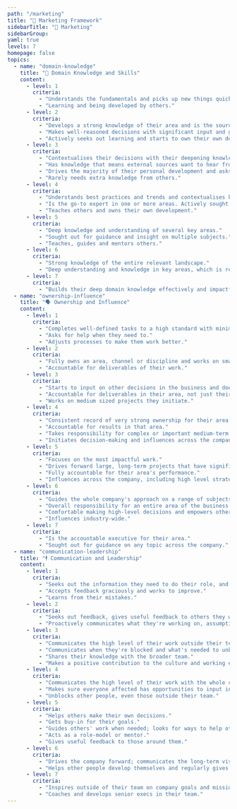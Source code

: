 ```yaml
---
path: "/marketing"
title: "🎉 Marketing Framework"
sidebarTitle: "🎉 Marketing"
sidebarGroup:
yaml: true
levels: 7
homepage: false
topics:
  - name: "domain-knowledge"
    title: "🧠 Domain Knowledge and Skills"
    content:
      - level: 1
        criteria:
          - "Understands the fundamentals and picks up new things quickly."
          - "Learning and being developed by others."
      - level: 2
        criteria:
          - "Develops a strong knowledge of their area and is the source of wisdom."
          - "Makes well-reasoned decisions with significant input and guidance from others."
          - "Actively seeks out learning and starts to own their own development."
      - level: 3
        criteria:
          - "Contextualises their decisions with their deepening knowledge of other areas of the business related to their work."
          - "Has knowledge that means external sources want to hear from them, independent of Upp's success."
          - "Drives the majority of their personal development and asks for feedback and input at the right time."
          - "Rarely needs extra knowledge from others."
      - level: 4
        criteria:
          - "Understands best practices and trends and contextualises knowledge within the wider business."
          - "Is the go-to expert in one or more areas. Actively sought out by others for input and guidance on their area."
          - "Teaches others and owns their own development."
      - level: 5
        criteria:
          - "Deep knowledge and understanding of several key areas."
          - "Sought out for guidance and insight on multiple subjects."
          - "Teaches, guides and mentors others."
      - level: 6
        criteria:
          - "Strong knowledge of the entire relevant landscape."
          - "Deep understanding and knowledge in key areas, which is recognised internally and externally."
      - level: 7
        criteria:
          - "Builds their deep domain knowledge effectively and impactfully into the wider business context, with a deep understanding of the company goals, challenges and opportunities."
  - name: "ownership-influence"
    title: "🗣️ Ownership and Influence"
    content:
      - level: 1
        criteria:
          - "Completes well-defined tasks to a high standard with minimal direction."
          - "Asks for help when they need to."
          - "Adjusts processes to make them work better."
      - level: 2
        criteria:
          - "Fully owns an area, channel or discipline and works on small to medium projects and types of work with guidance from others."
          - "Accountable for deliverables of their work."
      - level: 3
        criteria:
          - "Starts to input on other decisions in the business and doesn't need to ask to be involved."
          - "Accountable for deliverables in their area, not just their specific work."
          - "Works on medium sized projects they initiate."
      - level: 4
        criteria:
          - "Consistent record of very strong ownership for their area."
          - "Accountable for results in that area."
          - "Takes responsibility for complex or important medium-term projects."
          - "Initiates decision-making and influences across the company."
      - level: 5
        criteria:
          - "Focuses on the most impactful work."
          - "Drives forward large, long-term projects that have significant impact on the business."
          - "Fully accountable for their area's performance."
          - "Influences across the company, including high level strategy."
      - level: 6
        criteria:
          - "Guides the whole company's approach on a range of subjects."
          - "Overall responsibility for an entire area of the business."
          - "Comfortable making high-level decisions and empowers others to make decisions."
          - "Influences industry-wide."
      - level: 7
        criteria:
          - "Is the accountable executive for their area."
          - "Sought out for guidance on any topic across the company."
  - name: "communication-leadership"
    title: "🕴️ Communication and Leadership"
    content:
      - level: 1
        criteria:
          - "Seeks out the information they need to do their role, and communicates what they're doing with the people affected."
          - "Accepts feedback graciously and works to improve."
          - "Learns from their mistakes."
      - level: 2
        criteria:
          - "Seeks out feedback, gives useful feedback to others they work with."
          - "Proactively communicates what they're working on, assumptions they've made, and decisions they've made on the direction of their work."
      - level: 3
        criteria:
          - "Communicates the high level of their work outside their team and proactively seeks out challenges."
          - "Communicates when they're blocked and what's needed to unblock them."
          - "Shares their knowledge with the broader team."
          - "Makes a positive contribution to the culture and working environment."
      - level: 4
        criteria:
          - "Communicates the high level of their work with the whole company."
          - "Makes sure everyone affected has opportunities to input into relevant decisions."
          - "Unblocks other people, even those outside their team."
      - level: 5
        criteria:
          - "Helps others make their own decisions."
          - "Gets buy-in for their goals."
          - "Guides others' work when needed; looks for ways to help other people in the team to really shine and develop their own skills."
          - "Acts as a role-model or mentor."
          - "Gives useful feedback to those around them."
      - level: 6
        criteria:
          - "Drives the company forward; communicates the long-term vision."
          - "Helps other people develop themselves and regularly gives insightful, useful feedback to people across the company."
      - level: 7
        criteria:
          - "Inspires outside of their team on company goals and mission."
          - "Coaches and develops senior execs in their team."
---
```

